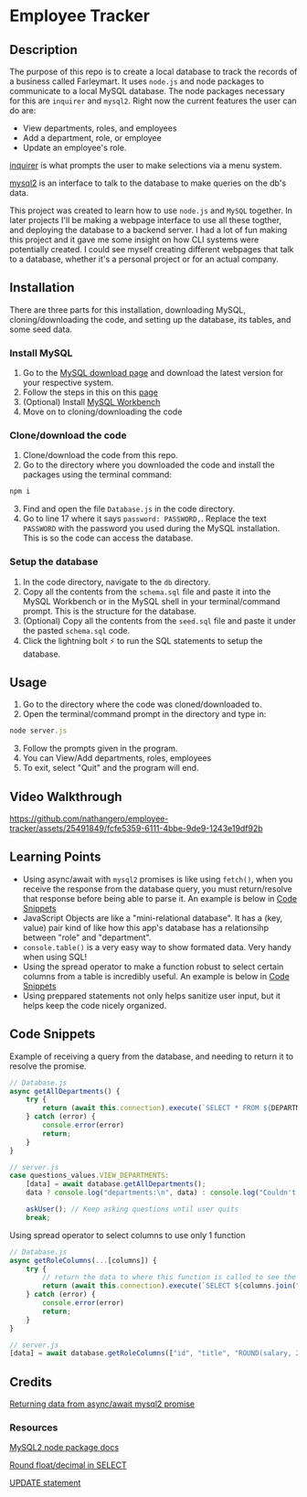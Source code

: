 # Employee Tracker

## Description

The purpose of this repo is to create a local database to track the records of a business called Farleymart. It uses `node.js` and node packages to communicate to a local MySQL database. The node packages necessary for this are `inquirer` and `mysql2`. Right now the current features the user can do are:
* View departments, roles, and employees
* Add a department, role, or employee
* Update an employee's role.

[inquirer](https://www.npmjs.com/package/inquirer) is what prompts the user to make selections via a menu system. 

[mysql2](https://www.npmjs.com/package/mysql2) is an interface to talk to the database to make queries on the db's data.

This project was created to learn how to use `node.js` and `MySQL` together. In later projects I'll be making a webpage interface to use all these togther, and deploying the database to a backend server. I had a lot of fun making this project and it gave me some insight on how CLI systems were potentially created. I could see myself creating different webpages that talk to a database, whether it's a personal project or for an actual company.

## Installation

There are three parts for this installation, downloading MySQL, cloning/downloading the code, and setting up the database, its tables, and some seed data.

### Install MySQL

1. Go to the [MySQL download page](https://dev.mysql.com/downloads/mysql/) and download the latest version for your respective system.
2. Follow the steps in this on this [page](https://coding-boot-camp.github.io/full-stack/mysql/mysql-installation-guide)
3. (Optional) Install [MySQL Workbench](https://www.mysql.com/products/workbench/)
4. Move on to cloning/downloading the code

### Clone/download the code

1. Clone/download the code from this repo.
2. Go to the directory where you downloaded the code and install the packages using the terminal command:
```js
npm i
```
3. Find and open the file `Database.js` in the code directory.
4. Go to line 17 where it says `password: PASSWORD,`. Replace the text `PASSWORD` with the password you used during the MySQL installation. This is so the code can access the database.

### Setup the database

1. In the code directory, navigate to the `db` directory. 
2. Copy all the contents from the `schema.sql` file and paste it into the MySQL Workbench or in the MySQL shell in your terminal/command prompt. This is the structure for the database.
3. (Optional) Copy all the contents from the `seed.sql` file and paste it under the pasted `schema.sql` code.
4. Click the lightning bolt ⚡ to run the SQL statements to setup the database.

## Usage

1. Go to the directory where the code was cloned/downloaded to.
2. Open the terminal/command prompt in the directory and type in: 
```js
node server.js
```
3. Follow the prompts given in the program.
4. You can View/Add departments, roles, employees
5. To exit, select "Quit" and the program will end.

## Video Walkthrough

https://github.com/nathangero/employee-tracker/assets/25491849/fcfe5359-6111-4bbe-9de9-1243e19df92b


## Learning Points

* Using async/await with `mysql2` promises is like using `fetch()`, when you receive the response from the database query, you must return/resolve that response before being able to parse it. An example is below in [Code Snippets](#code-snippets)
* JavaScript Objects are like a "mini-relational database". It has a (key, value) pair kind of like how this app's database has a relationsihp between "role" and "department".
* `console.table()` is a very easy way to show formated data. Very handy when using SQL!
* Using the spread operator to make a function robust to select certain columns from a table is incredibly useful. An example is below in [Code Snippets](#code-snippets)
* Using preppared statements not only helps sanitize user input, but it helps keep the code nicely organized.

## Code Snippets

Example of receiving a query from the database, and needing to return it to resolve the promise.
```js
// Database.js
async getAllDepartments() {
    try {
        return (await this.connection).execute(`SELECT * FROM ${DEPARTMENT}`);
    } catch (error) {
        console.error(error)
        return;
    }
}

// server.js
case questions_values.VIEW_DEPARTMENTS:
    [data] = await database.getAllDepartments();
    data ? console.log("departments:\n", data) : console.log("Couldn't read from department table");

    askUser(); // Keep asking questions until user quits
    break;
```

Using spread operator to select columns to use only 1 function
```js
// Database.js
async getRoleColumns(...[columns]) {
    try {
        // return the data to where this function is called to see the db data
        return (await this.connection).execute(`SELECT ${columns.join(",")} FROM ${ROLE}`);
    } catch (error) {
        console.error(error)
        return;
    }
}

// server.js
[data] = await database.getRoleColumns(["id", "title", "ROUND(salary, 2) as salary", "department_id"]);

```

## Credits

[Returning data from async/await mysql2 promise](https://www.reddit.com/r/node/comments/l50xvc/help_with_mysql2_promises_and_asyncawait/gkrxy9t/?utm_source=share&utm_medium=web3x&utm_name=web3xcss&utm_term=1&utm_content=share_button)

### Resources

[MySQL2 node package docs](https://www.npmjs.com/package/mysql2)

[Round float/decimal in SELECT](https://www.w3schools.com/sql/func_mysql_round.asp)

[UPDATE statement](https://www.w3schools.com/sql/sql_update.asp)
